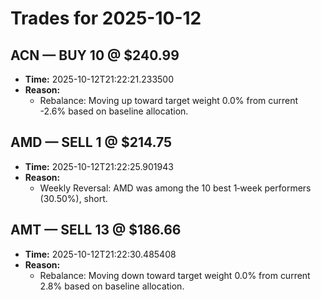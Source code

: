 # Trades for 2025-10-12

## ACN — BUY 10 @ $240.99
- **Time:** 2025-10-12T21:22:21.233500
- **Reason:**
  - Rebalance: Moving up toward target weight 0.0% from current -2.6% based on baseline allocation.

## AMD — SELL 1 @ $214.75
- **Time:** 2025-10-12T21:22:25.901943
- **Reason:**
  - Weekly Reversal: AMD was among the 10 best 1‑week performers (30.50%), short.

## AMT — SELL 13 @ $186.66
- **Time:** 2025-10-12T21:22:30.485408
- **Reason:**
  - Rebalance: Moving down toward target weight 0.0% from current 2.8% based on baseline allocation.

